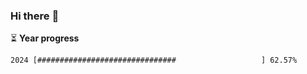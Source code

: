 ### Hi there :wave:

:hourglass_flowing_sand: **Year progress**

```txt
2024 [###############################                   ] 62.57%
```
